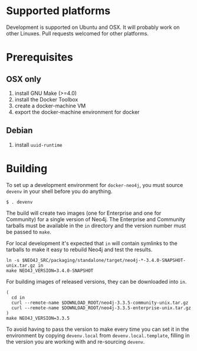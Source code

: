 # Supported platforms

Development is supported on Ubuntu and OSX. It will probably work on
other Linuxes. Pull requests welcomed for other platforms.

# Prerequisites

## OSX only

1. install GNU Make (>=4.0)
1. install the Docker Toolbox
1. create a docker-machine VM
1. export the docker-machine environment for docker

## Debian

1. install `uuid-runtime`

# Building

To set up a development environment for `docker-neo4j`, you must
source `devenv` in your shell before you do anything.

    $ . devenv

The build will create two images (one for Enterprise and one for
Community) for a single version of Neo4j. The Enterprise and Community
tarballs must be available in the `in` directory and the version
number must be passed to `make`.

For local development it's expected that `in` will contain symlinks to
the tarballs to make it easy to rebuild Neo4j and test the results.

    ln -s $NEO4J_SRC/packaging/standalone/target/neo4j-*-3.4.0-SNAPSHOT-unix.tar.gz in
    make NEO4J_VERSION=3.4.0-SNAPSHOT

For building images of released versions, they can be downloaded into
`in`.

    (
      cd in
      curl --remote-name $DOWNLOAD_ROOT/neo4j-3.3.5-community-unix.tar.gz
      curl --remote-name $DOWNLOAD_ROOT/neo4j-3.3.5-enterprise-unix.tar.gz
    )
    make NEO4J_VERSION=3.3.5

To avoid having to pass the version to make every time you can set it
in the environment by copying `devenv.local` from
`devenv.local.template`, filling in the version you are working with
and re-sourcing `devenv`.
